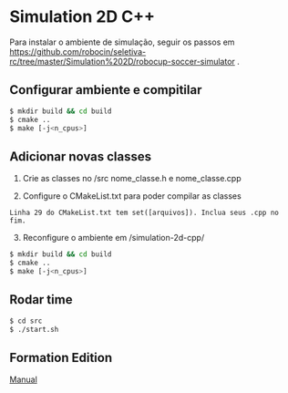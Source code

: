 # Simulation 2D C++

Para instalar o ambiente de simulação, seguir os passos em https://github.com/robocin/seletiva-rc/tree/master/Simulation%202D/robocup-soccer-simulator .

## Configurar ambiente e compitilar

```sh
$ mkdir build && cd build
$ cmake ..
$ make [-j<n_cpus>]
```

## Adicionar novas classes

1. Crie as classes no /src nome_classe.h e nome_classe.cpp 

2. Configure o CMakeList.txt para poder compilar as classes
```
Linha 29 do CMakeList.txt tem set([arquivos]). Inclua seus .cpp no fim.
```

3. Reconfigure o ambiente em /simulation-2d-cpp/

```sh
$ mkdir build && cd build
$ cmake ..
$ make [-j<n_cpus>]
```

## Rodar time

```sh
$ cd src
$ ./start.sh
```

## Formation Edition

[Manual](https://github.com/robocin/simulation-2d-cpp/blob/cso-newFormations-65/src/formations-robocin/FormationEdition.md)
